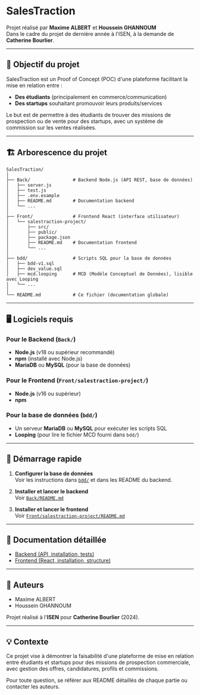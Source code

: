 # SalesTraction

Projet réalisé par **Maxime ALBERT** et **Houssein GHANNOUM**  
Dans le cadre du projet de dernière année à l'ISEN, à la demande de **Catherine Bourlier**.

---

## 🎯 Objectif du projet

SalesTraction est un Proof of Concept (POC) d'une plateforme facilitant la mise en relation entre :
- **Des étudiants** (principalement en commerce/communication)
- **Des startups** souhaitant promouvoir leurs produits/services

Le but est de permettre à des étudiants de trouver des missions de prospection ou de vente pour des startups, avec un système de commission sur les ventes réalisées.

---

## 🏗️ Arborescence du projet

```
SalesTraction/
│
├── Back/                # Backend Node.js (API REST, base de données)
│   ├── server.js
│   ├── test.js
│   ├── .env.example
│   ├── README.md        # Documentation backend
│   └── ...
│
├── Front/               # Frontend React (interface utilisateur)
│   └── salestraction-project/
│       ├── src/
│       ├── public/
│       ├── package.json
│       ├── README.md    # Documentation frontend
│       └── ...
│
├── bdd/                 # Scripts SQL pour la base de données
│   ├── bdd-v1.sql
│   ├── dev_value.sql
│   ├── mcd.looping      # MCD (Modèle Conceptuel de Données), lisible avec Looping
│   └── ...
│
└── README.md            # Ce fichier (documentation globale)
```

---

## 🖥️ Logiciels requis

### Pour le **Backend** (`Back/`)
- **Node.js** (v18 ou supérieur recommandé)
- **npm** (installé avec Node.js)
- **MariaDB** ou **MySQL** (pour la base de données)

### Pour le **Frontend** (`Front/salestraction-project/`)
- **Node.js** (v16 ou supérieur)
- **npm**

### Pour la **base de données** (`bdd/`)
- Un serveur **MariaDB** ou **MySQL** pour exécuter les scripts SQL
- **Looping** (pour lire le fichier MCD fourni dans `bdd/`)

---

## 🚦 Démarrage rapide

1. **Configurer la base de données**  
   Voir les instructions dans [`bdd/`](../bdd/) et dans les README du backend.

2. **Installer et lancer le backend**  
   Voir [`Back/README.md`](./Back/README.md)

3. **Installer et lancer le frontend**  
   Voir [`Front/salestraction-project/README.md`](./Front/salestraction-project/README.md)

---

## 📄 Documentation détaillée

- [Backend (API, installation, tests)](./Back/README.md)
- [Frontend (React, installation, structure)](./Front/salestraction-project/README.md)

---

## 👥 Auteurs

- Maxime ALBERT
- Houssein GHANNOUM

Projet réalisé à l'**ISEN** pour **Catherine Bourlier** (2024).

---

## 💡 Contexte

Ce projet vise à démontrer la faisabilité d'une plateforme de mise en relation entre étudiants et startups pour des missions de prospection commerciale, avec gestion des offres, candidatures, profils et commissions.

Pour toute question, se référer aux README détaillés de chaque partie ou contacter les auteurs.